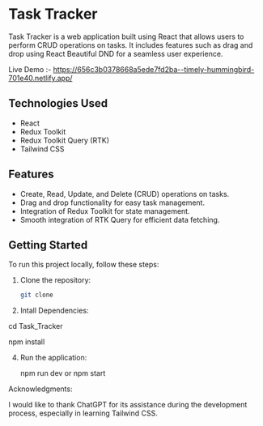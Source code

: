 # Task Tracker

Task Tracker is a web application built using React that allows users to perform CRUD operations on tasks. It includes features such as drag and drop using React Beautiful DND for a seamless user experience.

Live Demo :- https://656c3b0378668a5ede7fd2ba--timely-hummingbird-701e40.netlify.app/

## Technologies Used

- React
- Redux Toolkit
- Redux Toolkit Query (RTK)
- Tailwind CSS

## Features

- Create, Read, Update, and Delete (CRUD) operations on tasks.
- Drag and drop functionality for easy task management.
- Integration of Redux Toolkit for state management.
- Smooth integration of RTK Query for efficient data fetching.

## Getting Started

To run this project locally, follow these steps:

1. Clone the repository:
   ```bash
   git clone
   
2. Intall Dependencies:
   
  cd Task_Tracker
  
  npm install

4. Run the application:
   
   npm run dev or npm start

Acknowledgments:

I would like to thank ChatGPT for its assistance during the development process, especially in learning Tailwind CSS.


